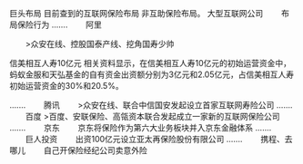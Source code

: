 巨头布局
目前查到的互联网保险布局 非互助保险布局。
大型互联网公司
　　布局保险行为
.......
　　阿里

　　>众安在线、控股国泰产线、挖角国寿少帅

信美相互人寿10亿元
相关资料显示，在信美相互人寿10亿元的初始运营资金中，蚂蚁金服和天弘基金的自有资金出资额分别为3亿元和2.05亿元，占信美相互人寿初始运营资金的30%和20.5%。


.......
　　腾讯
　　>众安在线、联合中信国安发起设立首家互联网寿险公司
.......
　　百度
    >百度、安联保险、高瓴资本联合发起成立一家新的互联网保险公司
.......
　　京东
　　京东将保险作为第六大业务板块并入京东金融体系
.......
　　巨人投资
　　出资100亿元设立亚太再保险股份有限公司
.......
　　携程、去哪儿
　　自己开保险经纪公司卖意外险
